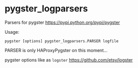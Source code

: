 # pygster_logparsers
Parsers for pygster https://pypi.python.org/pypi/pygster

Usage:

`pygster [options] pygster_logparsers.PARSER logfile`

PARSER is only HAProxyPygster on this moment...

pygster options like as `logster` https://github.com/etsy/logster
